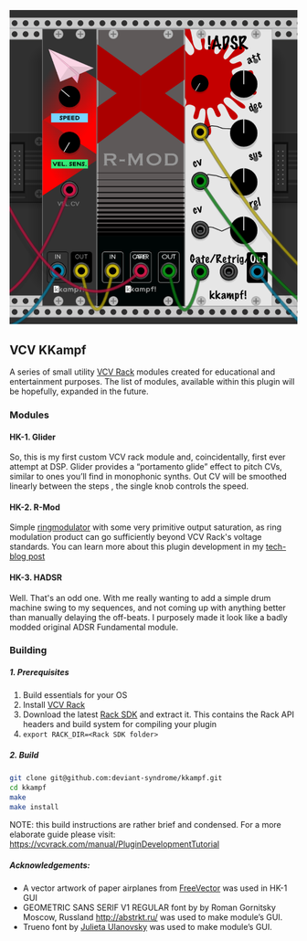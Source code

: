 ![Screenshot](screenshot.png)
## VCV KKampf

A series of small utility [VCV Rack](https://vcvrack.com/) modules created for educational and entertainment purposes. The list of modules, available within this
 plugin will be hopefully, expanded in the future.

### Modules
#### HK-1. Glider
So, this is my first custom VCV rack module and, coincidentally, first ever attempt at DSP. Glider provides a “portamento glide” effect to
 pitch CVs, similar to ones  you’ll find in monophonic synths. Out CV will be smoothed linearly between the steps , the single knob controls the
  speed. 

#### HK-2. R-Mod
Simple [ringmodulator](https://en.wikipedia.org/wiki/Ring_modulation) with some very primitive output saturation, as ring modulation product
 can go sufficiently beyond VCV Rack's voltage
 standards. You can learn more about this plugin development in my [tech-blog post](https://deviant-syndrome.github.io/2020/VCV_RMod_Notes/)
 
#### HK-3. HADSR 
Well. That's an odd one. With me really wanting to add a simple drum machine swing to my sequences, and not coming up with anything better than
 manually delaying the off-beats. I purposely made it look like a
 badly modded original
 ADSR Fundamental module. 

### Building
##### 1. Prerequisites
1. Build essentials for your OS
1. Install [VCV Rack](https://vcvrack.com/)
2. Download the latest [Rack SDK](https://vcvrack.com/downloads/) and extract it. This contains the Rack API headers and build system for
 compiling your plugin
3. `export RACK_DIR=<Rack SDK folder>`

##### 2. Build
```bash
git clone git@github.com:deviant-syndrome/kkampf.git
cd kkampf
make
make install
```

NOTE: this build instructions are rather brief and condensed. For a more elaborate guide please visit: https://vcvrack.com/manual/PluginDevelopmentTutorial

##### Acknowledgements:  
* A vector artwork of paper airplanes from [FreeVector]("https://www.freevector.com/paper-airplanes-19260#") was used in HK-1 GUI 
* GEOMETRIC SANS SERIF V1 REGULAR font by by Roman Gornitsky Moscow, Russland http://abstrkt.ru/ was used to make module’s GUI. 
* Trueno font by [Julieta Ulanovsky](http://www.zkysky.com.ar/) was used to make module’s GUI.
